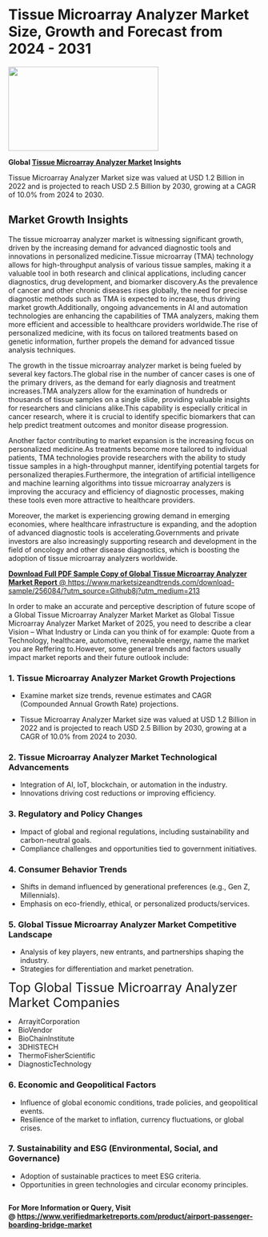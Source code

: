 <H1>Tissue Microarray Analyzer Market Size, Growth and Forecast from 2024 - 2031</H1><img class="aligncenter size-medium wp-image-584254" src="https://thirdeyenews.in/wp-content/uploads/2024/09/Global-Market-Research-300x168.jpeg" alt="" width="300" height="168" /><p><strong>Global&nbsp;<a href="https://www.marketsizeandtrends.com/download-sample/256084/?utm_source=Github8j?utm_medium=213">Tissue Microarray Analyzer Market</a> Insights</strong></p><p>Tissue Microarray Analyzer Market size was valued at USD 1.2 Billion in 2022 and is projected to reach USD 2.5 Billion by 2030, growing at a CAGR of 10.0% from 2024 to 2030.</p><p><h2>Market Growth Insights</h2> <p>The tissue microarray analyzer market is witnessing significant growth, driven by the increasing demand for advanced diagnostic tools and innovations in personalized medicine.Tissue microarray (TMA) technology allows for high-throughput analysis of various tissue samples, making it a valuable tool in both research and clinical applications, including cancer diagnostics, drug development, and biomarker discovery.As the prevalence of cancer and other chronic diseases rises globally, the need for precise diagnostic methods such as TMA is expected to increase, thus driving market growth.Additionally, ongoing advancements in AI and automation technologies are enhancing the capabilities of TMA analyzers, making them more efficient and accessible to healthcare providers worldwide.The rise of personalized medicine, with its focus on tailored treatments based on genetic information, further propels the demand for advanced tissue analysis techniques.</p> <p><a href="#"></a></p> <p>The growth in the tissue microarray analyzer market is being fueled by several key factors.The global rise in the number of cancer cases is one of the primary drivers, as the demand for early diagnosis and treatment increases.TMA analyzers allow for the examination of hundreds or thousands of tissue samples on a single slide, providing valuable insights for researchers and clinicians alike.This capability is especially critical in cancer research, where it is crucial to identify specific biomarkers that can help predict treatment outcomes and monitor disease progression.</p> <p>Another factor contributing to market expansion is the increasing focus on personalized medicine.As treatments become more tailored to individual patients, TMA technologies provide researchers with the ability to study tissue samples in a high-throughput manner, identifying potential targets for personalized therapies.Furthermore, the integration of artificial intelligence and machine learning algorithms into tissue microarray analyzers is improving the accuracy and efficiency of diagnostic processes, making these tools even more attractive to healthcare providers.</p> <p>Moreover, the market is experiencing growing demand in emerging economies, where healthcare infrastructure is expanding, and the adoption of advanced diagnostic tools is accelerating.Governments and private investors are also increasingly supporting research and development in the field of oncology and other disease diagnostics, which is boosting the adoption of tissue microarray analyzers worldwide.</p> <p><a href="#"></p><p><span class=""><strong>Download Full PDF Sample Copy of Global Tissue Microarray Analyzer Market Report</strong> @ <a href="https://www.marketsizeandtrends.com/download-sample/256084/?utm_source=Github8j?utm_medium=213" target="_blank">https://www.marketsizeandtrends.com/download-sample/256084/?utm_source=Github8j?utm_medium=213</a></span></p><p>In order to make an accurate and perceptive description of future scope of a Global&nbsp;Tissue Microarray Analyzer Market Market as Global&nbsp;Tissue Microarray Analyzer Market Market of 2025, you need to describe a clear Vision &ndash; What Industry or Linda can you think of for example: Quote from a Technology, healthcare, automotive, renewable energy, name the market you are Reffering to.However, some general trends and factors usually impact market reports and their future outlook include:</p><h3>1.&nbsp;<strong>Tissue Microarray Analyzer Market Growth Projections</strong></h3><ul><li>Examine market size trends, revenue estimates and CAGR (Compounded Annual Growth Rate) projections.</li><li><p>Tissue Microarray Analyzer Market size was valued at USD 1.2 Billion in 2022 and is projected to reach USD 2.5 Billion by 2030, growing at a CAGR of 10.0% from 2024 to 2030.</p></li></ul><h3>2.&nbsp;<strong>Tissue Microarray Analyzer Market Technological Advancements</strong></h3><ul><li>Integration of AI, IoT, blockchain, or automation in the industry.</li><li>Innovations driving cost reductions or improving efficiency.</li></ul><h3>3.&nbsp;<strong>Regulatory and Policy Changes</strong></h3><ul><li>Impact of global and regional regulations, including sustainability and carbon-neutral goals.</li><li>Compliance challenges and opportunities tied to government initiatives.</li></ul><h3>4.&nbsp;<strong>Consumer Behavior Trends</strong></h3><ul><li>Shifts in demand influenced by generational preferences (e.g., Gen Z, Millennials).</li><li>Emphasis on eco-friendly, ethical, or personalized products/services.</li></ul><h3>5.&nbsp;<strong>Global Tissue Microarray Analyzer Market Competitive Landscape</strong></h3><ul><li>Analysis of key players, new entrants, and partnerships shaping the industry.</li><li>Strategies for differentiation and market penetration.</li></ul><p data-pm-slice="1 1 []"><span style="color: inherit; font-family: inherit; font-size: 25px;">Top Global Tissue Microarray Analyzer Market Companies</span></p><div class="" data-test-id=""><p><li>ArrayitCorporation</li><li> BioVendor</li><li> BioChainInstitute</li><li> 3DHISTECH</li><li> ThermoFisherScientific</li><li> DiagnosticTechnology</li></p></div><h3>6.&nbsp;<strong>Economic and Geopolitical Factors</strong></h3><ul><li>Influence of global economic conditions, trade policies, and geopolitical events.</li><li>Resilience of the market to inflation, currency fluctuations, or global crises.</li></ul><h3>7.&nbsp;<strong>Sustainability and ESG (Environmental, Social, and Governance)</strong></h3><ul><li>Adoption of sustainable practices to meet ESG criteria.</li><li>Opportunities in green technologies and circular economy principles.</li></ul><h2><strong style="font-size: 14px;">For More Information or Query, Visit @&nbsp;</strong><a style="background-color: #ffffff; font-size: 14px;" href="https://www.marketsizeandtrends.com/report/tissue-microarray-analyzer-market/" target="_blank">https://www.verifiedmarketreports.com/product/airport-passenger-boarding-bridge-market</a></h2>